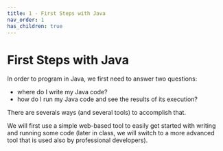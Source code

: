```yaml
---
title: 1 - First Steps with Java
nav_order: 1
has_children: true
---
```


# First Steps with Java
In order to program in Java, we first need to answer two questions:
* where do I write my Java code?
* how do I run my Java code and see the results of its execution?

There are severals ways (and several tools) to accomplish that.

We will first use a simple web-based tool to easily get started with writing and running some code (later in class, we will switch to a more advanced tool that is used also by professional developers).


